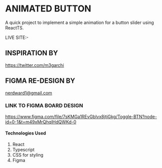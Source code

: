 # ANIMATED BUTTON

A quick project to implement a simple animation for a button slider using ReactTS.

LIVE SITE:-

## INSPIRATION BY

https://twitter.com/m3garchi

## FIGMA RE-DESIGN BY

nerdward1@gmail.com

### LINK TO FIGMA BOARD DESIGN

https://www.figma.com/file/7sKMGa1REvGblvx8jtjGkg/Toggle-BTN?node-id=0-1&t=m49xMrQhqlHdQWKd-0

#### Technologies Used

1. React
2. Typescript
3. CSS for styling
4. Figma
